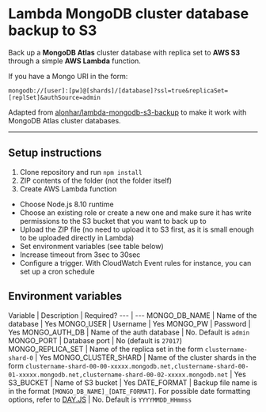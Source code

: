 # Lambda MongoDB cluster database backup to S3

Back up a **MongoDB Atlas** cluster database with replica set to **AWS S3** through a simple **AWS Lambda** function.

If you have a Mongo URI in the form:
```
mongodb://[user]:[pw]@[shards]/[database]?ssl=true&replicaSet=[replSet]&authSource=admin
```

Adapted from [alonhar/lambda-mongodb-s3-backup](https://github.com/alonhar/lambda-mongodb-s3-backup) to make it work with MongoDB Atlas cluster databases.

___

## Setup instructions

1. Clone repository and run `npm install`
2. ZIP contents of the folder (not the folder itself)
3. Create AWS Lambda function
  * Choose Node.js 8.10 runtime
  * Choose an existing role or create a new one and make sure it has write permissions to the S3 bucket that you want to back up to
  * Upload the ZIP file (no need to upload it to S3 first, as it is small enough to be uploaded directly in Lambda)
  * Set environment variables (see table below)
  * Increase timeout from 3sec to 30sec
  * Configure a trigger. With CloudWatch Event rules for instance, you can set up a cron schedule

## Environment variables

Variable | Description | Required?
--- | ---
MONGO_DB_NAME | Name of the database | Yes
MONGO_USER | Username | Yes
MONGO_PW | Password | Yes
MONGO_AUTH_DB | Name of the auth database | No. Default is `admin`
MONGO_PORT | Database port | No (default is `27017`)
MONGO_REPLICA_SET | Name of the replica set in the form `clustername-shard-0` | Yes
MONGO_CLUSTER_SHARD | Name of the cluster shards in the form `clustername-shard-00-00-xxxxx.mongodb.net,clustername-shard-00-01-xxxxx.mongodb.net,clustername-shard-00-02-xxxxx.mongodb.net` | Yes
S3_BUCKET | Name of S3 bucket | Yes
DATE_FORMAT | Backup file name is in the format `[MONGO_DB_NAME]_[DATE_FORMAT]`. For possible date formatting options, refer to [DAY.JS](https://github.com/iamkun/dayjs) | No. Default is `YYYYMMDD_HHmmss`
